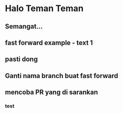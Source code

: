 # Halo Teman Teman

## Semangat...

## fast forward example - text 1

## pasti dong

## Ganti nama branch buat fast forward

## mencoba PR yang di sarankan

### test
